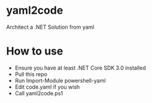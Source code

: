# yaml2code
Architect a .NET Solution from yaml

# How to use
- Ensure you have at least .NET Core SDK 3.0 installed
- Pull this repo
- Run Import-Module powershell-yaml
- Edit code.yaml if you wish
- Call yaml2code.ps1
